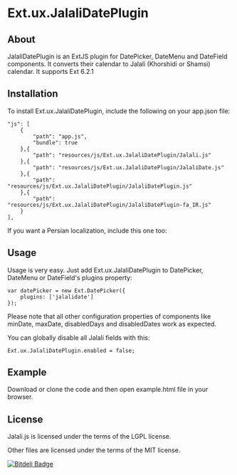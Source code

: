 Ext.ux.JalaliDatePlugin
=======================

About
-----
JalaliDatePlugin is an ExtJS plugin for DatePicker, DateMenu and DateField components. It converts their calendar to Jalali (Khorshidi or Shamsi) calendar. It supports Ext 6.2.1


Installation
------------
To install Ext.ux.JalaliDatePlugin, include the following on your app.json file:

    "js": [
        {
            "path": "app.js",
            "bundle": true
        },{
            "path": "resources/js/Ext.ux.JalaliDatePlugin/Jalali.js"
        },{
            "path": "resources/js/Ext.ux.JalaliDatePlugin/JalaliDate.js"
        },{
            "path": "resources/js/Ext.ux.JalaliDatePlugin/JalaliDatePlugin.js"
        },{
            "path": "resources/js/Ext.ux.JalaliDatePlugin/JalaliDatePlugin-fa_IR.js"
        }
    ],

If you want a Persian localization, include this one too:
 

Usage
-----
Usage is very easy. Just add Ext.ux.JalaliDatePlugin to DatePicker, DateMenu or DateField's plugins property:

    var datePicker = new Ext.DatePicker({
        plugins: ['jalalidate']
    });

Please note that all other configuration properties of components like minDate, maxDate, disabledDays and disabledDates work as expected.

You can globally disable all Jalali fields with this:

    Ext.ux.JalaliDatePlugin.enabled = false;


Example
-------
Download or clone the code and then open example.html file in your browser.


License
-------
Jalali.js is licensed under the terms of the LGPL license.

Other files are licensed under the terms of the MIT license.


[![Bitdeli Badge](https://d2weczhvl823v0.cloudfront.net/behrang/ext.ux.jalalidateplugin/trend.png)](https://bitdeli.com/free "Bitdeli Badge")

